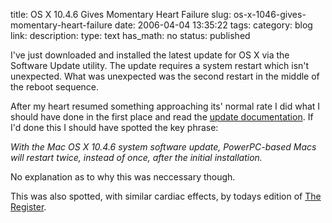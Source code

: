 title: OS X 10.4.6 Gives Momentary Heart Failure
slug: os-x-1046-gives-momentary-heart-failure
date: 2006-04-04 13:35:22
tags: 
category: blog
link: 
description: 
type: text
has_math: no
status: published

I've just downloaded and installed the latest update for OS X via the Software Update utility. The update requires a system restart which isn't unexpected. What was unexpected was the second restart in the middle of the reboot sequence.

After my heart resumed something approaching its' normal rate I did what I should have done in the first place and read the [update documentation](https://docs.info.apple.com/article.html?artnum=303411 "https://docs.info.apple.com/article.html?artnum=303411"). If I'd done this I should have spotted the key phrase:

 *With the Mac OS X 10.4.6 system software update, PowerPC-based Macs will restart twice, instead of once, after the initial installation.*

No explanation as to why this was neccessary though.

This was also spotted, with similar cardiac effects, by todays edition of [The Register](https://www.reghardware.co.uk/2006/04/04/apple_updates_macosx/ "https://www.reghardware.co.uk/2006/04/04/apple_updates_macosx/").



